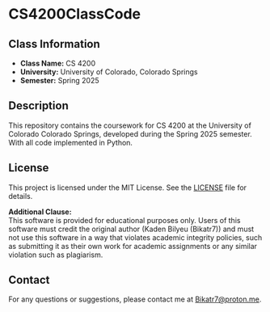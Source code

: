# CS4200ClassCode

## Class Information
- **Class Name:** CS 4200
- **University:** University of Colorado, Colorado Springs
- **Semester:** Spring 2025

## Description
This repository contains the coursework for CS 4200 at the University of Colorado Colorado Springs, developed during the Spring 2025 semester. With all code implemented in Python.

## License
This project is licensed under the MIT License. See the [LICENSE](LICENSE.md) file for details.

**Additional Clause:**  
This software is provided for educational purposes only. Users of this software must credit the original author (Kaden Bilyeu (Bikatr7)) and must not use this software in a way that violates academic integrity policies, such as submitting it as their own work for academic assignments or any similar violation such as plagiarism.

## Contact
For any questions or suggestions, please contact me at [Bikatr7@proton.me](mailto:Bikatr7@proton.me).